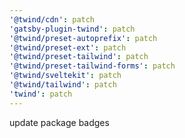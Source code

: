 ```yaml
---
'@twind/cdn': patch
'gatsby-plugin-twind': patch
'@twind/preset-autoprefix': patch
'@twind/preset-ext': patch
'@twind/preset-tailwind': patch
'@twind/preset-tailwind-forms': patch
'@twind/sveltekit': patch
'@twind/tailwind': patch
'twind': patch
---
```


update package badges
